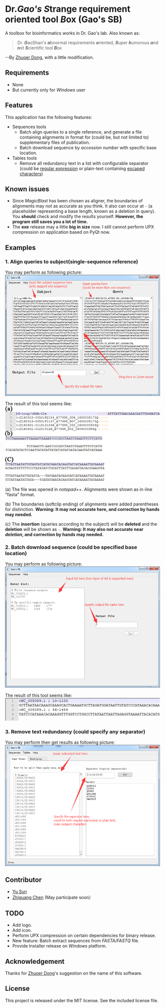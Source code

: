 # Dr.***Gao's*** <i>**S**</i>trange requirement oriented tool <i>***B***</i>ox (**Gao's SB**)

A toolbox for bioinformatics works in Dr. Gao's lab. Also known as:

>Dr. <i>**G**</i>aoShan's <i>**a**</i>bnormal requirements <i>**o**</i>riented, <i>**S**</i>uper <i>**h**</i>umorous <i>**a**</i>nd <i>**n**</i>ot <i>**S**</i>cientific tool <i>**B**</i>ox

--By [Zhuoer Dong](https://github.com/Allan-Hilbert), with a little modification.

## Requirements
- None
- But currently only for *Windows* user

## Features
This application has the following features:
- Sequences tools
  - Batch align queries to a single reference, and generate a file containing alignments in format for (could be, but not limited to) supplementary files of publication.
  - Batch download sequence by *accession number* with specific base location.
- Tables tools
  - Remove all redundancy text in a list with configurable separator (could be [regular expression](https://en.wikipedia.org/wiki/Regular_expression) or plain-text containing [escaped characters](https://en.wikipedia.org/wiki/Escape_character))

## Known issues
- Since *MagicBlast* has been chosen as aligner, the boundaries of alignments may not as accurate as you think. 
It also can occur at `-` (a placeholder representing a base length, known as a deletion in query). 
You **should** check and modify the results yourself. 
**However, the program still saves you a lot of time.**
- The **exe** release may a little **big in size** now. I still cannot perform UPX compression on application based on PyQt now.

## Examples
### 1. Align queries to subject(single-sequence reference)
You may perform as following picture:
![example_how_align_queries.png](docs/imgs/example_how_align_queries.png)

The result of this tool seems like:
![example_result_align_queries.png](docs/imgs/example_result_align_queries.png)

(a) The file was opened in *notepad++*. Alignments were shown as in-line "fasta" format.

(b) The boundaries (softclip ending) of alignments were added parentheses for distinction.
**Warning: It may not accurate here, and correction by hands may needed.**

(c) The **insertion** (queries according to the subject) will be **deleted** and the **deletion** will be shown as `-`.
**Warning: It may also not accurate near *deletion*, and correction by hands may needed.**

### 2. Batch download sequence (could be specified base location)
You may perform as following picture:
![example_how_download_seq.png](docs/imgs/example_how_download_seq.png)

The result of this tool seems like:
![example_result_download_seq.png](docs/imgs/example_result_download_seq.png)

### 3. Remove text redundancy (could specify any separator)
You may perform then get results as following picture:
![example_how_result_super_uniqer.png](docs/imgs/example_how_result_super_uniqer.png)

## Contributor
- [Yu Sun](http://icannotendure.space/)
- [Zhiguang Chen](https://github.com/Dgmaxxx) (May participate soon）

## TODO
- Add logo.
- Add icon.
- Perform UPX compression on certain dependencies for binary release.
- New feature: Batch extract sequences from *FASTA/FASTQ* file.
- Provide Installer release on *Windows* platform.

## Acknowledgement
Thanks for [Zhuoer Dong](https://github.com/Allan-Hilbert)'s suggestion on the name of this software.

## License
This project is released under the MIT license. See the included license file.